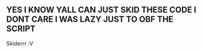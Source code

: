 ## YES I KNOW YALL CAN JUST SKID THESE CODE I DONT CARE I WAS LAZY JUST TO OBF THE SCRIPT 
Skiderrr :V
